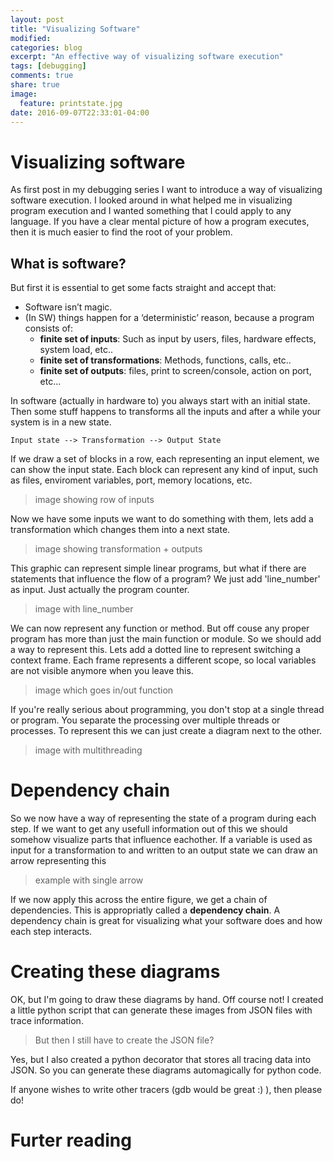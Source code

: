 ```yaml
---
layout: post
title: "Visualizing Software"
modified:
categories: blog
excerpt: "An effective way of visualizing software execution"
tags: [debugging]
comments: true
share: true
image:
  feature: printstate.jpg
date: 2016-09-07T22:33:01-04:00
---
```


# Visualizing software

As first post in my debugging series I want to introduce a way of visualizing software execution.
I looked around in what helped me in visualizing program execution and I wanted something that I could
apply to any language.
If you have a clear mental picture of how a program executes, then it is much easier to find the root of your problem.

## What is software? #

But first it is essential to get some facts straight and accept that:
* Software isn’t magic.
* (In SW) things happen for a ‘deterministic’ reason, because a program consists of:
    * __finite set of inputs__: Such as input by users, files, hardware effects, system load, etc..
    * __finite set of transformations__: Methods, functions, calls, etc.. 
    * __finite set of outputs__: files, print to screen/console, action on port, etc...

In software (actually in hardware to) you always start with an initial state.
Then some stuff happens to transforms all the inputs and after a while your system is in a new state.

    Input state --> Transformation --> Output State

If we draw a set of blocks in a row, each representing an input element, we can show the input state.
Each block can represent any kind of input, such as files, enviroment variables, port, memory locations, etc.

> image showing row of inputs

Now we have some inputs we want to do something with them, lets add a transformation which changes them
into a next state.

> image showing transformation + outputs

This graphic can represent simple linear programs,
but what if there are statements that influence the flow of a program?
We just add 'line_number' as input. Just actually the program counter.

> image with line_number

We can now represent any function or method.
But off couse any proper program has more than just the main function or module.
So we should add a way to represent this.
Lets add a dotted line to represent switching a context frame.
Each frame represents a different scope, so local variables are not visible anymore when you leave this.

> image which goes in/out function

If you're really serious about programming, you don't stop at a single thread or program.
You separate the processing over multiple threads or processes.
To represent this we can just create a diagram next to the other.

> image with multithreading

# Dependency chain

So we now have a way of representing the state of a program during each step.
If we want to get any usefull information out of this we should somehow visualize parts that influence eachother.
If a variable is used as input for a transformation to and written to an output state we can draw an arrow representing this

> example with single arrow

If we now apply this across the entire figure, we get a chain of dependencies.
This is appropriatly called a __dependency chain__.
A dependency chain is great for visualizing what your software does and how each step interacts.

# Creating these diagrams

OK, but I'm going to draw these diagrams by hand. 
Off course not! I created a little python script that can generate these images from JSON files with trace information.

> But then I still have to create the JSON file?

Yes, but I also created a python decorator that stores all tracing data into JSON.
So you can generate these diagrams automagically for python code.

If anyone wishes to write other tracers (gdb would be great :) ), then please do!

# Furter reading


